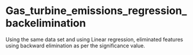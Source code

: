 # Gas_turbine_emissions_regression_backelimination
Using the same data set and using Linear regression, eliminated features using backward elimination as per the significance value.
